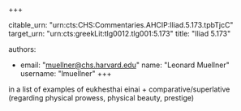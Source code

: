 +++


citable_urn: "urn:cts:CHS:Commentaries.AHCIP:Iliad.5.173.tpbTjcC"
target_urn: "urn:cts:greekLit:tlg0012.tlg001:5.173"
title: "Iliad 5.173"

authors:
- email: "muellner@chs.harvard.edu"
  name: "Leonard Muellner"
  username: "lmuellner"
+++

<p>in a list of examples of eukhesthai einai + comparative/superlative (regarding physical prowess, physical beauty, prestige)</p>